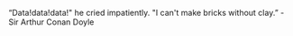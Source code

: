 “Data!data!data!" he cried impatiently. "I can't make bricks without clay.” - Sir Arthur Conan Doyle
